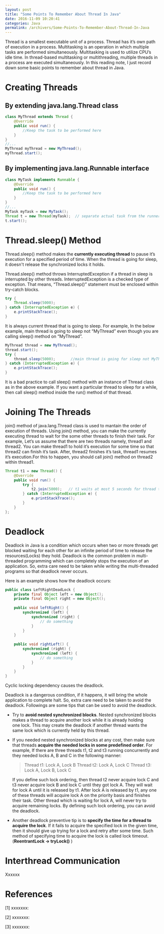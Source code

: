 ```yaml
---
layout: post
title: "Some Points To Remember About Thread In Java"
date: 2016-11-09 10:20:41
categories: Java
permalink: /archivers/Some-Points-To-Remember-About-Thread-In-Java
---
```


Thread is a smallest executable unit of a process. Thread has it’s own path of execution in a process. Multitasking is an operation in which multiple tasks are performed simultaneously. Multitasking is used to utilize CPU’s idle time. In thread-based multitasking or multithreading, multiple threads in a process are executed simultaneously. In this reading note, I just record down some basic points to remember about thread in Java.

<!--more-->

# Creating Threads

## By extending java.lang.Thread class

```java
class MyThread extends Thread {
    @Override
    public void run() {
        //Keep the task to be performed here
    }
}
//...
MyThread myThread = new MyThread();
myThread.start();
```

## By implementing java.lang.Runnable interface

```java
class MyTask implements Runnable {
    @Override
    public void run() {
        //Keep the task to be performed here
    }
}
//...
MyTask myTask = new MyTask();
Thread t = new Thread(myTask);  // separate actual task from the runner
t.start();
```

# Thread.sleep() Method

Thread.sleep() method makes the **currently executing thread** to pause it’s execution for a specified period of time. When the thread is going for sleep, it doesn't release the synchronized locks it holds.

Thread.sleep() method throws InterruptedException if a thread in sleep is interrupted by other threads. InterruptedException is a checked type of exception. That means, “Thread.sleep()” statement must be enclosed within try-catch blocks.

```java
try {
    Thread.sleep(5000);
} catch (InterruptedException e) {
    e.printStackTrace();
}
```

It is always current thread that is going to sleep. For example, In the below example, main thread is going to sleep not “MyThread” even though you are calling sleep() method on “MyThread”.

```java
MyThread thread = new MyThread(); 
thread.start(); 
try {
    thread.sleep(5000);       //main thread is going for sleep not MyThread
} catch (InterruptedException e) {
    e.printStackTrace();
}
```

It is a bad practice to call sleep() method with an instance of Thread class as in the above example. If you want a particular thread to sleep for a while, then call sleep() method inside the run() method of that thread.

# Joining The Threads

join() method of java.lang.Thread class is used to mantain the order of execution of threads. Using join() method, you can make the currently executing thread to wait for the some other threads to finish their task. For example, Let’s us assume that there are two threads namely, thread1 and thread2. You can make thread1 to hold it’s execution for some time so that thread2 can finish it’s task. After, thread2 finishes it’s task, thread1 resumes it’s execution.For this to happen, you should call join() method on thread2 within thread1.

```java
Thread t1 = new Thread() {
    @Override
    public void run() {
        try {
            t2.join(5000);   // t1 waits at most 5 seconds for thread t2 to finish it's task
        } catch (InterruptedException e) {
            e.printStackTrace();
        }
    }
};
```

# Deadlock

Deadlock in Java is a condition which occurs when two or more threads get blocked waiting for each other for an infinite period of time to release the resources(Locks) they hold. Deadlock is the common problem in multi-threaded programming which can completely stops the execution of an application. So, extra care need to be taken while writing the multi-threaded programs so that deadlock never occurs.

Here is an example shows how the deadlock occurs:

```java
public class LeftRightDeadLock {
    private final Object left = new Object();
    private final Object right = new Object();
    
    public void leftRight() {
        synchronized (left) {
            synchronized (right) {
                // do something
            }
        }
    }
    
    public void rightLeft() {
        synchronized (right) {
            synchronized (left) {
                // do something
            }
        }
    }
}
```

Cyclic locking dependency causes the deadlock.

Deadlock is a dangerous condition, if it happens, it will bring the whole application to complete halt. So, extra care need to be taken to avoid the deadlock. Followings are some tips that can be used to avoid the deadlock.

- Try to **avoid nested synchronized blocks**. Nested synchronized blocks makes a thread to acquire another lock while it is already holding one lock. This may create the deadlock if another thread wants the same lock which is currently held by this thread.

- If you needed nested synchronized blocks at any cost, then make sure that threads **acquire the needed locks in some predefined order**. For example, If there are three threads t1, t2 and t3 running concurrently and they needed locks A, B and C in the following manner:

  > Thread t1: Lock A, Lock B
  > Thread t2: Lock A, Lock C
  > Thread t3: Lock A, Lock B, Lock C

  If you define such lock ordering, then thread t2 never acquire lock C and t3 never acquire lock B and lock C until they got lock A. They will wait for lock A until it is released by t1. After lock A is released by t1, any one of these threads will acquire lock A on the priority basis and finishes their task. Other thread which is waiting for lock A, will never try to acquire remaining locks. By defining such lock ordering, you can avoid the deadlock.

- Another deadlock preventive tip is to **specify the time for a thread to acquire the lock**. If it fails to acquire the specified lock in the given time, then it should give up trying for a lock and retry after some time. Such method of specifying time to acquire the lock is called lock timeout. (**ReentrantLock -> tryLock()** )

# Interthread Communication

Xxxxxx


# References

[1] xxxxxxx: []()

[2] xxxxxxx: []()

[3] xxxxxxx: []()









